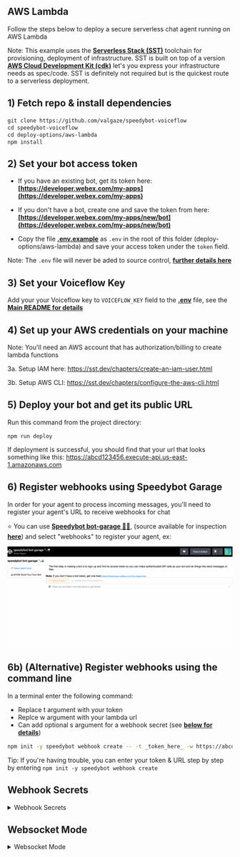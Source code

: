 ## AWS Lambda

Follow the steps below to deploy a secure serverless chat agent running on AWS Lambda

Note: This example uses the **[Serverless Stack (SST)](https://serverless-stack.com/)** toolchain for provisioning, deployment of infrastructure. SST is built on top of a version **[AWS Cloud Development Kit (cdk)](https://aws.amazon.com/cdk/)** let's you express your infrastructure needs as spec/code. SST is definitely not required but is the quickest route to a serverless deployment.

## 1) Fetch repo & install dependencies

```
git clone https://github.com/valgaze/speedybot-voiceflow
cd speedybot-voiceflow
cd deploy-options/aws-lambda
npm install
```

## 2) Set your bot access token

- If you have an existing bot, get its token here: **[https://developer.webex.com/my-apps](https://developer.webex.com/my-apps)**

- If you don't have a bot, create one and save the token from here: **[https://developer.webex.com/my-apps/new/bot](https://developer.webex.com/my-apps/new/bot)**

- Copy the file **[.env.example](.env.example)** as `.env` in the root of this folder (deploy-options/aws-lambda) and save your access token under the `token` field.

Note: The `.env` file will never be aded to source control, **[further details here](https://docs.sst.dev/environment-variables)**

## 3) Set your Voiceflow Key

Add your your Voiceflow key to `VOICEFLOW_KEY` field to the **[.env](./.env.example)** file, see the **[Main README for details](https://github.com/valgaze/speedybot-voiceflow#3-create-an-agent-in-voiceflow)**

## 4) Set up your AWS credentials on your machine

Note: You'll need an AWS account that has authorization/billing to create lambda functions

3a. Setup IAM here: https://sst.dev/chapters/create-an-iam-user.html

3b. Setup AWS CLI: https://sst.dev/chapters/configure-the-aws-cli.html

## 5) Deploy your bot and get its public URL

Run this command from the project directory:

```
npm run deploy
```

If deployment is successful, you should find that your url that looks something like this: https://abcd123456.execute-api.us-east-1.amazonaws.com

## 6) Register webhooks using Speedybot Garage

In order for your agent to process incoming messages, you'll need to register your agent's URL to receive webhooks for chat

⭐️ You can use **[Speedybot bot-garage 🔧🤖](https://codepen.io/valgaze/full/MWVjEZV)**, (source available for inspection **[here](https://github.com/valgaze/speedybot-mini/blob/deploy/docs/speedybot_garage.html)**) and select "webhooks" to register your agent, ex:

![image](./assets/speedybot_garage_demo.gif)

## 6b) (Alternative) Register webhooks using the command line

In a terminal enter the following command:

- Replace t argument with your token
- Replce w argument with your lambda url
- Can add optional s argument for a webhook secret (see **[below for details](#webhook-secrets)**)

```sh
npm init -y speedybot webhook create -- -t _token_here_ -w https://abcd123456.execute-api.us-east-1.amazonaws.com/speedybot
```

Tip: If you're having trouble, you can enter your token & URL step by step by entering `npm init -y speedybot webhook create`

## Webhook Secrets

<details><summary>Webhook Secrets</summary>

You can secure your webhooks using "secrets", below are how to use them

1. Come up with a secret and save it under `secret` in your project's root **[.env file](./.env.example)**

2. Create a new webhook in **[Speedybot bot-garage 🔧🤖](https://codepen.io/valgaze/full/MWVjEZV)** & include the secret

3. In **[settings/config.ts](./settings/config.ts)** add a validation function that looks something like this:

```
import crypto from 'crypto'
import { APIGatewayProxyEventV2, Context } from 'aws-lambda'

async function validate(body: any, event: APIGatewayProxyEventV2, ctx: Context) {
  const validateSignature = <T = any>(
    signature: string,
    secret: string,
    requestBody: T
  ): boolean => {
    const hmac = crypto.createHmac('sha1', secret)
    if (typeof requestBody === 'string') {
      hmac.update(requestBody)
    } else {
      hmac.update(JSON.stringify(requestBody))
    }
    const isValid = hmac.digest('hex') === signature
    return isValid
  }
  const signature = event.headers['x-spark-signature']
  const secret = process.env.secret // passed through via .env
  if (secret) {
    const proceed = validateSignature(
      signature as string,
      secret as string,
      body
    )
    return { proceed: proceed }
  }
}
```

</details>

## Websocket Mode

<details><summary>Websocket Mode</summary>

For rapid development, you can run your lambda function locally and forward responses to a **live** lambda (note this takes advantage of SST's **[Live Lambda Development feature](https://docs.sst.dev/live-lambda-development)**)
)

Start local websocket mode by running

```sh
npm start
```

Enter CTRL-C to shut off websocket mode & deploy and changes with `npm run deploy`

</details>
